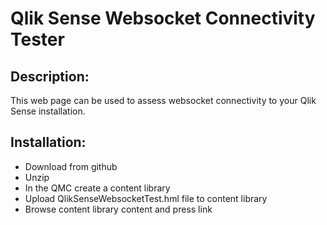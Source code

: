 # Qlik Sense Websocket Connectivity Tester

## Description:
This web page can be used to assess websocket connectivity to your Qlik Sense installation.

## Installation:
* Download from github
* Unzip
* In the QMC create a content library
* Upload QlikSenseWebsocketTest.hml file to content library
* Browse content library content and press link
